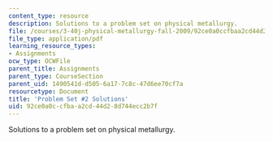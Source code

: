 ```yaml
---
content_type: resource
description: Solutions to a problem set on physical metallurgy.
file: /courses/3-40j-physical-metallurgy-fall-2009/92ce0a0ccfbaa2cd44d28d744ecc2b7f_MIT3_40JF09_sol2.pdf
file_type: application/pdf
learning_resource_types:
- Assignments
ocw_type: OCWFile
parent_title: Assignments
parent_type: CourseSection
parent_uid: 1490541d-d505-6a17-7c8c-47d6ee70cf7a
resourcetype: Document
title: 'Problem Set #2 Solutions'
uid: 92ce0a0c-cfba-a2cd-44d2-8d744ecc2b7f
---
```

Solutions to a problem set on physical metallurgy.

